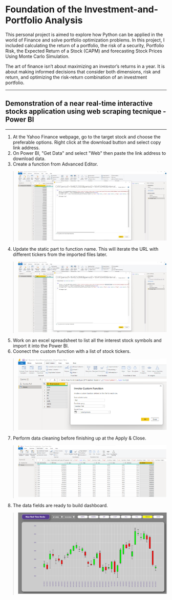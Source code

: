 # Foundation of the Investment-and-Portfolio Analysis

This personal project is aimed to explore how Python can be applied in the world of Finance and solve portfolio optimization problems. In this project, I included calculating the return of a portfolio, the risk of a security, Portfolio Risk, the Expected Return of a Stock (CAPM) and forecasting Stock Prices Using Monte Carlo Simulation.

The art of finance isn’t about maximizing an investor’s returns in a year. It is about making informed decisions that consider both dimensions, risk and return, and optimizing the risk-return combination of an investment portfolio.

---

## Demonstration of a near real-time interactive stocks application using web scraping tecnique - Power BI

---

1) At the Yahoo Finance webpage, go to the target stock and choose the preferable options. Right click at the download button and select copy link address.
2) On Power BI, "Get Data" and select "Web" then paste the link address to download data.
3) Create a function from Advanced Editor. 

>![alt text](https://github.com/iamnatapong55/images-storage/blob/main/Editor.jpg?raw=true)

4) Update the static part to function name. This will iterate the URL with different tickers from the imported files later.

>![alt text](https://github.com/iamnatapong55/images-storage/blob/main/Function.jpg?raw=true)

5) Work on an excel spreadsheet to list all the interest stock symbols and import it into the Power BI.
6) Coonect the custom function with a list of stock tickers.

>![alt text](https://github.com/iamnatapong55/images-storage/blob/main/PullConnect.png?raw=true)

7) Perform data cleaning before finishing up at the Apply & Close.

>![alt text](https://github.com/iamnatapong55/images-storage/blob/main/Clean.png?raw=true)

8) The data fields are ready to build dashboard.

>![alt text](https://github.com/iamnatapong55/images-storage/blob/main/Product.png?raw=true)
